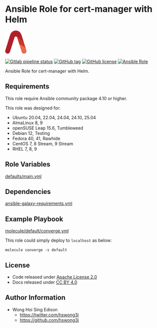 # Ansible Role for cert-manager with Helm

<a href="https://alvistack.com" title="AlviStack" target="_blank"><img src="/alvistack.svg" height="75" alt="AlviStack"></a>

[![Gitlab pipeline status](https://img.shields.io/gitlab/pipeline/alvistack/ansible-role-helm_cert_manager/master)](https://gitlab.com/alvistack/ansible-role-helm_cert_manager/-/pipelines)
[![GitHub tag](https://img.shields.io/github/tag/alvistack/ansible-role-helm_cert_manager.svg)](https://github.com/alvistack/ansible-role-helm_cert_manager/tags)
[![GitHub license](https://img.shields.io/github/license/alvistack/ansible-role-helm_cert_manager.svg)](https://github.com/alvistack/ansible-role-helm_cert_manager/blob/master/LICENSE)
[![Ansible Role](https://img.shields.io/badge/galaxy-alvistack.helm_cert_manager-blue.svg)](https://galaxy.ansible.com/alvistack/helm_cert_manager)

Ansible Role for cert-manager with Helm.

## Requirements

This role require Ansible community package 4.10 or higher.

This role was designed for:

- Ubuntu 20.04, 22.04, 24.04, 24.10, 25.04
- AlmaLinux 8, 9
- openSUSE Leap 15.6, Tumbleweed
- Debian 12, Testing
- Fedora 40, 41, Rawhide
- CentOS 7, 8 Stream, 9 Stream
- RHEL 7, 8, 9

## Role Variables

[defaults/main.yml](defaults/main.yml)

## Dependencies

[ansible-galaxy-requirements.yml](ansible-galaxy-requirements.yml)

## Example Playbook

[molecule/default/converge.yml](molecule/default/converge.yml)

This role could simply deploy to `localhost` as below:

    molecule converge -s default

## License

- Code released under [Apache License 2.0](LICENSE)
- Docs released under [CC BY 4.0](http://creativecommons.org/licenses/by/4.0/)

## Author Information

- Wong Hoi Sing Edison
  - <https://twitter.com/hswong3i>
  - <https://github.com/hswong3i>

